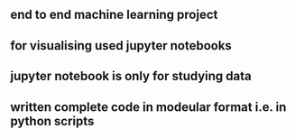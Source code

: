## end to end machine learning project
## for visualising used jupyter notebooks
## jupyter notebook is only for studying data
## written complete code in modeular format i.e. in python scripts
